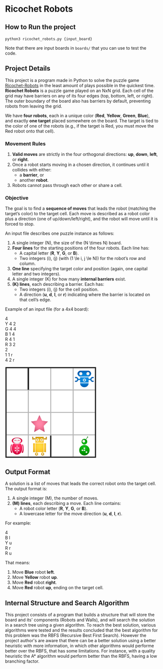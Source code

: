 # Ricochet Robots

## How to Run the project
`python3 ricochet_robots.py {input_board}`

Note that there are input boards in `boards/` that you can use to test the code.

## Project Details

This project is a program made in Python to solve the  puzzle game [Ricochet-Robots](https://en.wikipedia.org/wiki/Ricochet_Robot) in the least amount of plays possible in the quickest time. **Ricochet Robots** is a puzzle game played on an NxN grid. Each cell of the grid may have barriers on any of its four edges (top, bottom, left, or right). The outer boundary of the board also has barriers by default, preventing robots from leaving the grid.

We have **four robots**, each in a unique color (**Red**, **Yellow**, **Green**, **Blue**), and exactly **one target** placed somewhere on the board. The target is tied to the color of one of the robots (e.g., if the target is Red, you must move the Red robot onto that cell).

### Movement Rules

1. **Valid moves** are strictly in the four orthogonal directions: **up**, **down**, **left**, or **right**.
2. Once a robot starts moving in a chosen direction, it continues until it collides with either:
   - a **barrier**, or
   - another **robot**.
3. Robots cannot pass through each other or share a cell.

### Objective

The goal is to find a **sequence of moves** that leads the robot (matching the target’s color) to the target cell. Each move is described as a robot color plus a direction (one of up/down/left/right), and the robot will move until it is forced to stop.

An input file describes one puzzle instance as follows:

1. A single integer \(N\), the size of the \(N \times N\) board.
2. **Four lines** for the starting positions of the four robots. Each line has:
   - A capital letter (**R**, **Y**, **G**, or **B**).
   - Two integers \(i\), \(j\) (with \(1 \le i, j \le N\)) for the robot’s row and column.
3. **One line** specifying the target color and position (again, one capital letter and two integers).
4. A single integer \(K\) for how many **internal barriers** exist.
5. **\(K\) lines**, each describing a barrier. Each has:
   - Two integers \(i\), \(j\) for the cell position.
   - A direction (**u**, **d**, **l**, or **r**) indicating where the barrier is located on that cell’s edge.

Example of an input file (for a 4x4 board):

4\
Y 4 2\
G 4 4\
B 1 4\
R 4 1\
R 3 2\
2\
1 1 r\
4 2 r

<img src="images/board_example.png" alt="Example Board" width="300"/>

## Output Format

A solution is a list of moves that leads the correct robot onto the target cell. The output format is:

1. A single integer \(M\), the number of moves.
2. **\(M\) lines**, each describing a move. Each line contains:
   - A robot color letter (**R**, **Y**, **G**, or **B**).
   - A lowercase letter for the move direction (**u**, **d**, **l**, **r**).

For example:

4\
B l\
Y u\
R r\
R u

That means:
1. Move **Blue** robot **left**.
2. Move **Yellow** robot **up**.
3. Move **Red** robot **right**.
4. Move **Red** robot **up**, ending on the target cell.

## Internal Structure and Search Algorithm
This project consists of a program that builds a structure that will store the board and its' components (Robots and Walls), and will search the solution in a search tree using a given algorithm. To reach the best solution, various algorithms were tested and the results concluded that the best algorithm for this problem was the RBFS (Recursive Best First Search). However the project author's are aware that there can be a better solution using a better heuristic with more information, in which other algorithms would performe better over the RBFS, that has some limitations. For instance, with a quality heuristic the A* algorithm would perform better than the RBFS, having a low branching factor.
